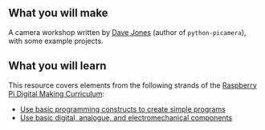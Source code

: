## What you will make
A camera workshop written by [Dave Jones](https://github.com/waveform80) (author of `python-picamera`), with some example projects.

## What you will learn
 

This resource covers elements from the following strands of the [Raspberry Pi Digital Making Curriculum](https://www.raspberrypi.org/curriculum/):

- [Use basic programming constructs to create simple programs](https://www.raspberrypi.org/curriculum/programming/creator)
- [Use basic digital, analogue, and electromechanical components](https://www.raspberrypi.org/curriculum/physical-computing/creator)

